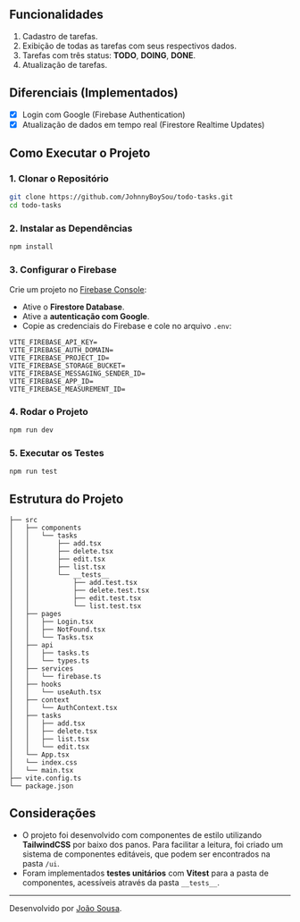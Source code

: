 ## Funcionalidades

1. Cadastro de tarefas.
2. Exibição de todas as tarefas com seus respectivos dados.
3. Tarefas com três status: **TODO**, **DOING**, **DONE**.
4. Atualização de tarefas.

## Diferenciais (Implementados)

- [x] Login com Google (Firebase Authentication)
- [x] Atualização de dados em tempo real (Firestore Realtime Updates)

## Como Executar o Projeto

### 1. Clonar o Repositório

```bash
git clone https://github.com/JohnnyBoySou/todo-tasks.git
cd todo-tasks
```

### 2. Instalar as Dependências

```bash
npm install
```

### 3. Configurar o Firebase

Crie um projeto no [Firebase Console](https://console.firebase.google.com/):

- Ative o **Firestore Database**.
- Ative a **autenticação com Google**.
- Copie as credenciais do Firebase e cole no arquivo `.env`:

```env
VITE_FIREBASE_API_KEY=
VITE_FIREBASE_AUTH_DOMAIN=
VITE_FIREBASE_PROJECT_ID=
VITE_FIREBASE_STORAGE_BUCKET=
VITE_FIREBASE_MESSAGING_SENDER_ID=
VITE_FIREBASE_APP_ID=
VITE_FIREBASE_MEASUREMENT_ID=
```

### 4. Rodar o Projeto

```bash
npm run dev
```

### 5. Executar os Testes

```bash
npm run test
```

## Estrutura do Projeto

```
├── src
│   ├── components
│   │   └── tasks
│   │       ├── add.tsx
│   │       ├── delete.tsx
│   │       ├── edit.tsx
│   │       ├── list.tsx
│   │       └── __tests__
│   │           ├── add.test.tsx
│   │           ├── delete.test.tsx
│   │           ├── edit.test.tsx
│   │           └── list.test.tsx
│   ├── pages
│   │   ├── Login.tsx
│   │   ├── NotFound.tsx
│   │   └── Tasks.tsx
│   ├── api
│   │   ├── tasks.ts
│   │   └── types.ts
│   ├── services
│   │   └── firebase.ts
│   ├── hooks
│   │   └── useAuth.tsx
│   ├── context
│   │   └── AuthContext.tsx
│   ├── tasks
│   │   ├── add.tsx
│   │   ├── delete.tsx
│   │   ├── list.tsx
│   │   └── edit.tsx
│   └── App.tsx
│   └── index.css
│   └── main.tsx
├── vite.config.ts
└── package.json
```

## Considerações

- O projeto foi desenvolvido com componentes de estilo utilizando **TailwindCSS** por baixo dos panos. Para facilitar a leitura, foi criado um sistema de componentes editáveis, que podem ser encontrados na pasta `/ui`.
- Foram implementados **testes unitários** com **Vitest** para a pasta de componentes, acessíveis através da pasta `__tests__`.

---

Desenvolvido por [João Sousa](https://github.com/JohnnyBoySou).


